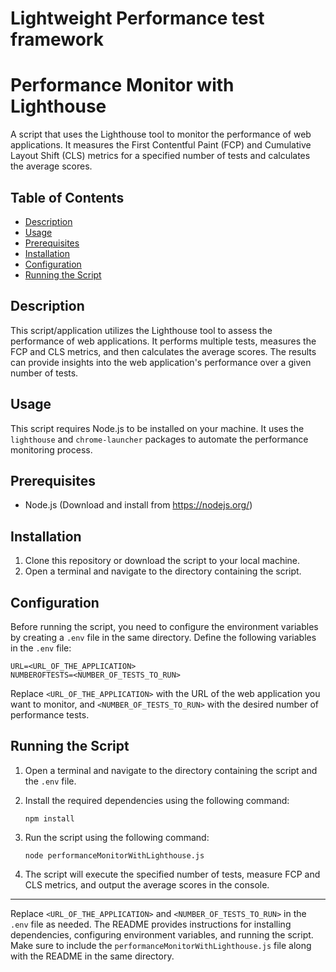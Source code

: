 # Lightweight Performance test framework
# Performance Monitor with Lighthouse

A script that uses the Lighthouse tool to monitor the performance of web applications. It measures the First Contentful Paint (FCP) and Cumulative Layout Shift (CLS) metrics for a specified number of tests and calculates the average scores.

## Table of Contents

- [Description](#description)
- [Usage](#usage)
- [Prerequisites](#prerequisites)
- [Installation](#installation)
- [Configuration](#configuration)
- [Running the Script](#running-the-script)

## Description

This script/application utilizes the Lighthouse tool to assess the performance of web applications. It performs multiple tests, measures the FCP and CLS metrics, and then calculates the average scores. The results can provide insights into the web application's performance over a given number of tests.

## Usage

This script requires Node.js to be installed on your machine. It uses the `lighthouse` and `chrome-launcher` packages to automate the performance monitoring process.

## Prerequisites

- Node.js (Download and install from https://nodejs.org/)

## Installation

1. Clone this repository or download the script to your local machine.
2. Open a terminal and navigate to the directory containing the script.

## Configuration

Before running the script, you need to configure the environment variables by creating a `.env` file in the same directory. Define the following variables in the `.env` file:

```
URL=<URL_OF_THE_APPLICATION>
NUMBEROFTESTS=<NUMBER_OF_TESTS_TO_RUN>
```

Replace `<URL_OF_THE_APPLICATION>` with the URL of the web application you want to monitor, and `<NUMBER_OF_TESTS_TO_RUN>` with the desired number of performance tests.

## Running the Script

1. Open a terminal and navigate to the directory containing the script and the `.env` file.
2. Install the required dependencies using the following command:

   ```
   npm install
   ```

3. Run the script using the following command:

   ```
   node performanceMonitorWithLighthouse.js
   ```

4. The script will execute the specified number of tests, measure FCP and CLS metrics, and output the average scores in the console.

---

Replace `<URL_OF_THE_APPLICATION>` and `<NUMBER_OF_TESTS_TO_RUN>` in the `.env` file as needed. The README provides instructions for installing dependencies, configuring environment variables, and running the script. Make sure to include the `performanceMonitorWithLighthouse.js` file along with the README in the same directory.
